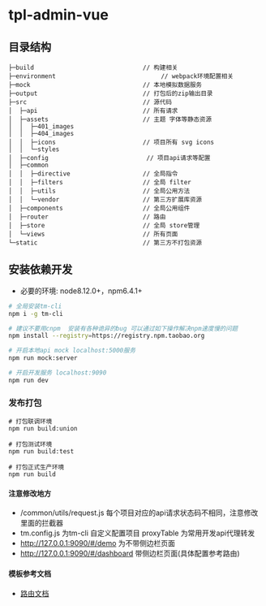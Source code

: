# tpl-admin-vue

## 目录结构
```
├─build                              // 构建相关
├─environment                             // webpack环境配置相关
├─mock                               // 本地模拟数据服务
├─output                             // 打包后的zip输出目录 
├─src                                // 源代码
│  ├─api                             // 所有请求
│  ├─assets                          // 主题 字体等静态资源
│  │  ├─401_images
│  │  ├─404_images
│  │  ├─icons                        // 项目所有 svg icons
│  │  └─styles
│  ├─config                           // 项目api请求等配置          
│  ├─common
│  │  ├─directive                    // 全局指令
│  │  ├─filters                      // 全局 filter
│  │  ├─utils                        // 全局公用方法
│  │  └─vendor                       // 第三方扩展库资源
│  ├─components                      // 全局公用组件
│  ├─router                          // 路由
│  ├─store                           // 全局 store管理
│  └─views                           // 所有页面 
└─static                             // 第三方不打包资源

```

## 安装依赖开发
- 必要的环境: node8.12.0+，npm6.4.1+

```bash
# 全局安装tm-cli
npm i -g tm-cli

# 建议不要用cnpm  安装有各种诡异的bug 可以通过如下操作解决npm速度慢的问题
npm install --registry=https://registry.npm.taobao.org

# 开启本地api mock localhost:5000服务
npm run mock:server

# 开启开发服务 localhost:9090
npm run dev
```
### 发布打包

```
# 打包联调环境
npm run build:union

# 打包测试环境
npm run build:test

# 打包正式生产环境
npm run build

```

#### 注意修改地方
- /common/utils/request.js 每个项目对应的api请求状态码不相同，注意修改里面的拦截器
- tm.config.js 为tm-cli 自定义配置项目 proxyTable 为常用开发api代理转发
- http://127.0.0.1:9090/#/demo 为不带侧边栏页面
- http://127.0.0.1:9090/#/dashboard 带侧边栏页面(具体配置参考路由)

#### 模板参考文档
- [路由文档](https://panjiachen.github.io/vue-element-admin-site/zh/guide/essentials/router-and-nav.html#%E9%85%8D%E7%BD%AE%E9%A1%B9)

